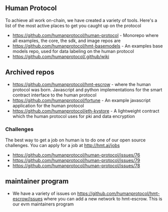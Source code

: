 ## Human Protocol

To achieve all work on-chain, we have created a variety of tools. Here's a list of the most active places to get you caught up on the protocol

- https://github.com/humanprotocol/human-protocol - Monorepo where all examples, the core, the sdk, and image repos are
- https://github.com/humanprotocol/hmt-basemodels - An examples base models repo, used for data labeling on the human protocol
- https://github.com/humanprotocol/.github/wiki

## Archived repos
- https://github.com/humanprotocol/hmt-escrow - where the human protocol was born. Javascript and python implementations for the smart contract interface to the human protocol
- https://github.com/humanprotocol/fortune - An example javascript application for the human protocol
- https://github.com/humanprotocol/eth-kvstore - A lightweight contract which the human protocol uses for pki and data encryption



### Challenges
The best way to get a job on human is to do one of our open source challenges. You can apply for a job at http://hmt.ai/jobs

- https://github.com/humanprotocol/human-protocol/issues/76
- https://github.com/humanprotocol/human-protocol/issues/79
- https://github.com/humanprotocol/human-protocol/issues/78

## maintainer program
- We have a variety of issues on https://github.com/humanprotocol/hmt-escrow/issues where you can add a new network to hmt-escrow. This is our evm maintainers program 
